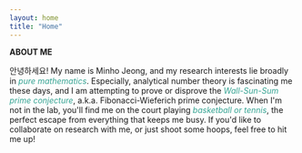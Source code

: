 ```yaml
---
layout: home
title: "Home"
---
```


<p style="line-height:1.2"><strong>ABOUT ME</strong></p>
안녕하세요! My name is Minho Jeong, and my research interests lie broadly in <i><font color="#34A392">pure mathematics</font></i>. Especially, analytical number theory is fascinating me these days, and I am attempting to prove or disprove the <i><font color="#34A392">Wall-Sun-Sum prime conjecture</font></i>, a.k.a. Fibonacci-Wieferich prime conjecture. When I'm not in the lab, you'll find me on the court playing <i><font color="#34A392">basketball or tennis</font></i>, the perfect escape from everything that keeps me busy. If you'd like to collaborate on research with me, or just shoot some hoops, feel free to hit me up!
